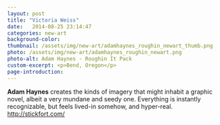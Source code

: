 ```yaml
---
layout: post
title: "Victoria Weiss"
date:   2014-08-25 23:14:47
categories: new-art
background-color: 
thumbnail: /assets/img/new-art/adamhaynes_roughin_newart_thumb.png
photo: /assets/img/new-art/adamhaynes_roughin_newart.png
photo-alt: Adam Haynes - Roughin It Pack
custom-excerpt: <p>Bend, Oregon</p>
page-introduction: 
---
```


**Adam Haynes** creates the kinds of imagery that might inhabit a graphic novel, albeit a very mundane and seedy one. Everything is instantly recognizable, but feels lived-in somehow, and hyper-real. http://stickfort.com/